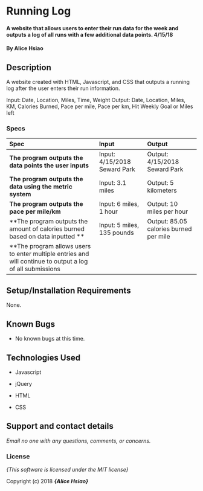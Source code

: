# Running Log

#### A website that allows users to enter their run data for the week and outputs a log of all runs with a few additional data points. 4/15/18

#### By **Alice Hsiao**

## Description

A website created with HTML, Javascript, and CSS that outputs a running log after the user enters their run information.

Input: Date, Location, Miles, Time, Weight
Output: Date, Location, Miles, KM, Calories Burned, Pace per mile, Pace per km, Hit Weekly Goal or Miles left

### Specs
| Spec | Input | Output |
| :-------------     | :------------- | :------------- |
| **The program outputs the data points the user inputs** | Input: 4/15/2018 Seward Park| Output: 4/15/2018 Seward Park |
| **The program outputs the data using the metric system** | Input: 3.1 miles | Output: 5 kilometers  |
| **The program outputs the pace per mile/km** | Input: 6 miles, 1 hour | Output: 10 miles per hour |
| **The program outputs the amount of calories burned based on data inputted ** | Input: 5 miles, 135 pounds | Output: 85.05 calories burned per mile |
| **The program allows users to enter multiple entries and will continue to output a log of all submissions |

## Setup/Installation Requirements

None.

## Known Bugs
* No known bugs at this time.

## Technologies Used
* Javascript

* jQuery

* HTML

* CSS

## Support and contact details

_Email no one with any questions, comments, or concerns._

### License

*{This software is licensed under the MIT license}*

Copyright (c) 2018 **_{Alice Hsiao}_**
